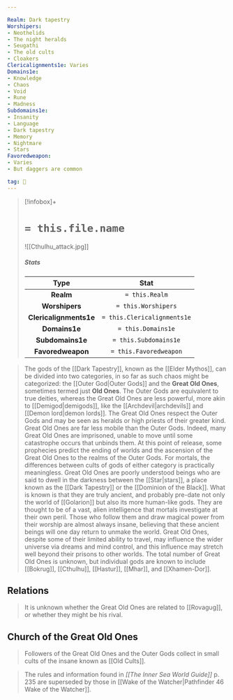 ```yaml
---

Realm: Dark tapestry
Worshipers:
- Neothelids
- The night heralds
- Seugathi
- The old cults
- Cloakers
Clericalignments1e: Varies
Domains1e:
- Knowledge
- Chaos
- Void
- Rune
- Madness
Subdomains1e:
- Insanity
- Language
- Dark tapestry
- Memory
- Nightmare
- Stars
Favoredweapon:
- Varies
- But daggers are common

tag: 🙏
---
```


> [!infobox]+
> #  `= this.file.name`
> ![[Cthulhu_attack.jpg]]
> ##### Stats
> Type | Stat |
> :---:|:---:|
> **Realm** | `= this.Realm` |
> **Worshipers** | `= this.Worshipers` |
> **Clericalignments1e** | `= this.Clericalignments1e` |
> **Domains1e** | `= this.Domains1e` |
> **Subdomains1e** | `= this.Subdomains1e` |
> **Favoredweapon** | `= this.Favoredweapon` |



> The gods of the [[Dark Tapestry]], known as the [[Elder Mythos]], can be divided into two categories, in so far as such chaos might be categorized: the [[Outer God|Outer Gods]] and the **Great Old Ones**, sometimes termed just **Old Ones**. The Outer Gods are equivalent to true deities, whereas the Great Old Ones are less powerful, more akin to [[Demigod|demigods]], like the [[Archdevil|archdevils]] and [[Demon lord|demon lords]]. The Great Old Ones respect the Outer Gods and may be seen as heralds or high priests of their greater kind. Great Old Ones are far less mobile than the Outer Gods. Indeed, many Great Old Ones are imprisoned, unable to move until some catastrophe occurs that unbinds them. At this point of release, some prophecies predict the ending of worlds and the ascension of the Great Old Ones to the realms of the Outer Gods. For mortals, the differences between cults of gods of either category is practically meaningless.
> Great Old Ones are poorly understood beings who are said to dwell in the darkness between the [[Star|stars]], a place known as the [[Dark Tapestry]] or the [[Dominion of the Black]]. What is known is that they are truly ancient, and probably pre-date not only the world of [[Golarion]] but also its more human-like gods. They are thought to be of a vast, alien intelligence that mortals investigate at their own peril. Those who follow them and draw magical power from their worship are almost always insane, believing that these ancient beings will one day return to unmake the world. Great Old Ones, despite some of their limited ability to travel, may influence the wider universe via dreams and mind control, and this influence may stretch well beyond their prisons to other worlds.
> The total number of Great Old Ones is unknown, but individual gods are known to include [[Bokrug]], [[Cthulhu]], [[Hastur]], [[Mhar]], and [[Xhamen-Dor]].


## Relations

> It is unknown whether the Great Old Ones are related to [[Rovagug]], or whether they might be his rival.


## Church of the Great Old Ones

> Followers of the Great Old Ones and the Outer Gods collect in small cults of the insane known as [[Old Cults]].


> The rules and information found in *[[The Inner Sea World Guide]]* p. 235 are superseded by those in [[Wake of the Watcher|Pathfinder 46 Wake of the Watcher]].








